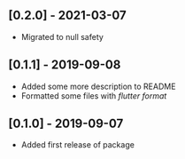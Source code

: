 ## [0.2.0] - 2021-03-07

* Migrated to null safety

## [0.1.1] - 2019-09-08

* Added some more description to README
* Formatted some files with *flutter format*

## [0.1.0] - 2019-09-07

* Added first release of package
